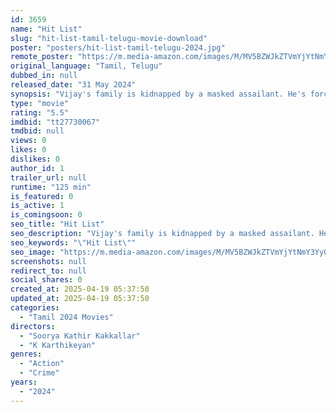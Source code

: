 ```yaml
---
id: 3659
name: "Hit List"
slug: "hit-list-tamil-telugu-movie-download"
poster: "posters/hit-list-tamil-telugu-2024.jpg"
remote_poster: "https://m.media-amazon.com/images/M/MV5BZWJkZTVmYjYtNmY3Yy00MzhjLWE2YjgtOWY3MzFlY2RiMjZmXkEyXkFqcGc@._V1_SX300.jpg"
original_language: "Tamil, Telugu"
dubbed_in: null
released_date: "31 May 2024"
synopsis: "Vijay's family is kidnapped by a masked assailant. He's forced to assassinate the kidnapper's rivals as part of a twisted revenge plot. As Vijay complies, he unravels the kidnapper's identity and motives."
type: "movie"
rating: "5.5"
imdbid: "tt27730067"
tmdbid: null
views: 0
likes: 0
dislikes: 0
author_id: 1
trailer_url: null
runtime: "125 min"
is_featured: 0
is_active: 1
is_comingsoon: 0
seo_title: "Hit List"
seo_description: "Vijay's family is kidnapped by a masked assailant. He's forced to assassinate the kidnapper's rivals as part of a twisted revenge plot. As Vijay complies, he unravels the kidnapper's identity and motives."
seo_keywords: "\"Hit List\""
seo_image: "https://m.media-amazon.com/images/M/MV5BZWJkZTVmYjYtNmY3Yy00MzhjLWE2YjgtOWY3MzFlY2RiMjZmXkEyXkFqcGc@._V1_SX300.jpg"
screenshots: null
redirect_to: null
social_shares: 0
created_at: 2025-04-19 05:37:50
updated_at: 2025-04-19 05:37:50
categories:
  - "Tamil 2024 Movies"
directors:
  - "Soorya Kathir Kakkallar"
  - "K Karthikeyan"
genres:
  - "Action"
  - "Crime"
years:
  - "2024"
---
```

